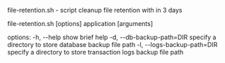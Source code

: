 file-retention.sh - script cleanup file retention with in 3 days
 
file-retention.sh [options] application [arguments]
 
options:
-h, --help                        show brief help
-d, --db-backup-path=DIR          specify a directory to store database backup file path
-l, --logs-backup-path=DIR        specify a directory to store transaction logs backup file path
